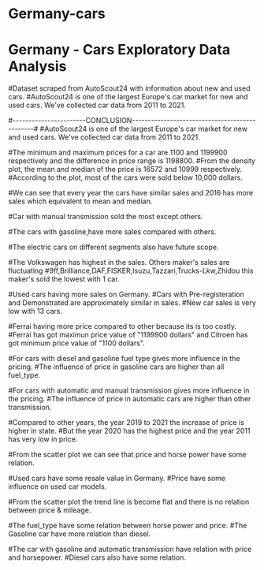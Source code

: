 # Germany-cars
 # Germany - Cars Exploratory Data Analysis
#Dataset scraped from AutoScout24 with information about new and used cars.
#AutoScout24 is one of the largest Europe's car market for new and used cars. We've collected car data from 2011 to 2021.

#-----------------------CONCLUSION-----------------------------------------------#
#AutoScout24 is one of the largest Europe's car market for new and used cars. We've collected car data from 2011 to 2021.

#The minimum and maximum prices for a car are 1100 and 1199900 respectively and the difference in price range is 1198800.
#From the density plot, the mean and median of the price is 16572 and 10999 respectively.
#According to the plot, most of the cars were sold below 10,000 dollars.

#We can see that every year the cars have similar sales and 2016 has more sales which equivalent to mean and median. 

#Car with manual transmission sold the most except others.

#The cars with gasoline,have more sales compared with others.

#The electric cars on different segments also have future scope.

#The Volkswagen has highest in the sales. Others maker's sales are fluctuating
#9ff,Brilliance,DAF,FISKER,Isuzu,Tazzari,Trucks-Lkw,Zhidou this maker's sold the lowest with 1 car.

#Used cars having more sales on Germany.
#Cars with Pre-registeration and Demonstrated are approximately similar in sales.
#New car sales is very low with 13 cars.

#Ferrai having more price compared to other because its is too costly.
#Ferrai has got maximun price value of "1199900 dollars" and Citroen has got minimum price value of "1100 dollars".

#For cars with diesel and gasoline fuel type gives more influence in the pricing.
#The influence of price in gasoline cars are higher than all fuel_type.

#For cars with automatic and manual transmission gives more influence in the pricing.
#The influence of price in automatic cars are higher than other transmission.

#Compared to other years, the year 2019 to 2021 the increase of price is higher in state.
#But the year 2020 has the highest price and the year 2011 has very low in price.

#From the scatter plot we can see that price and horse power have some relation.

#Used cars have some resale value in Germany.
#Price have some influence on used car models.

#From the scatter plot the trend line is become flat and there is no relation between price & mileage.

#The fuel_type have some relation between horse power and price.
#The Gasoline car have more relation than diesel.

#The car with gasoline and automatic transmission have relation with price and horsepower.
#Diesel cars also have some relation.
